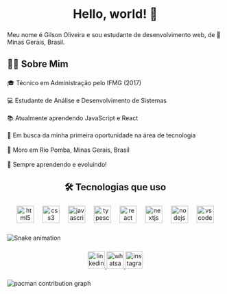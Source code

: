 <h1 align="center">Hello, world! 👋</h1>

###

<p align="left">Meu nome é Gilson Oliveira e sou estudante de desenvolvimento web, de 📍 Minas Gerais, Brasil.</p>

###

<h2 align="left">👨‍💻 Sobre Mim</h2>

###

<p align="left">🎓 Técnico em Administração pelo IFMG (2017)<br><br>💻 Estudante de Análise e Desenvolvimento de Sistemas<br><br>📚 Atualmente aprendendo JavaScript e React <br><br>🎯 Em busca da minha primeira oportunidade na área de tecnologia<br><br>📍 Moro em Rio Pomba, Minas Gerais, Brasil<br><br>🚀 Sempre aprendendo e evoluindo!</p>

###

<h2 align="center">🛠️ Tecnologias que uso</h2>

###

<div align="center">
  <img src="https://cdn.jsdelivr.net/gh/devicons/devicon/icons/html5/html5-original.svg" height="40" alt="html5 logo"  />
  <img width="12" />
  <img src="https://cdn.jsdelivr.net/gh/devicons/devicon/icons/css3/css3-original.svg" height="40" alt="css3 logo"  />
  <img width="12" />
  <img src="https://cdn.jsdelivr.net/gh/devicons/devicon/icons/javascript/javascript-original.svg" height="40" alt="javascript logo"  />
  <img width="12" />
  <img src="https://cdn.jsdelivr.net/gh/devicons/devicon/icons/typescript/typescript-original.svg" height="40" alt="typescript logo"  />
  <img width="12" />
  <img src="https://cdn.jsdelivr.net/gh/devicons/devicon/icons/react/react-original.svg" height="40" alt="react logo"  />
  <img width="12" />
  <img src="https://cdn.jsdelivr.net/gh/devicons/devicon/icons/nextjs/nextjs-original.svg" height="40" alt="nextjs logo"  />
  <img width="12" />
  <img src="https://cdn.jsdelivr.net/gh/devicons/devicon/icons/nodejs/nodejs-original.svg" height="40" alt="nodejs logo"  />
  <img width="12" />
  <img src="https://cdn.jsdelivr.net/gh/devicons/devicon/icons/vscode/vscode-original.svg" height="40" alt="vscode logo"  />
</div>

###

<img src="https://raw.githubusercontent.com/gilsonoliveeira/gilsonoliveeira/output/snake.svg" alt="Snake animation" />

###

<div align="center">
  <a href="www.linkedin.com/in/gilson-oliveira-287424343" target="_blank">
    <img src="https://img.shields.io/static/v1?message=LinkedIn&logo=linkedin&label=&color=0077B5&logoColor=white&labelColor=&style=for-the-badge" height="40" alt="linkedin logo"  />
  </a>
  <a href="http://wa.me/+5532999970772" target="_blank">
    <img src="https://img.shields.io/static/v1?message=Whatsapp&logo=whatsapp&label=&color=25D366&logoColor=white&labelColor=&style=for-the-badge" height="40" alt="whatsapp logo"  />
  </a>
  <a href="https://www.instagram.com/gilsonoliveeira/#" target="_blank">
    <img src="https://img.shields.io/static/v1?message=Instagram&logo=instagram&label=&color=E4405F&logoColor=white&labelColor=&style=for-the-badge" height="40" alt="instagram logo"  />
  </a>
</div>

###

<picture>
  <source media="(prefers-color-scheme: dark)" srcset="https://raw.githubusercontent.com/gilsonoliveeira/gilsonoliveeira/output/pacman-contribution-graph-dark.svg">
  <source media="(prefers-color-scheme: light)" srcset="https://raw.githubusercontent.com/gilsonoliveeira/gilsonoliveeira/output/pacman-contribution-graph.svg">
  <img alt="pacman contribution graph" src="https://raw.githubusercontent.com/gilsonoliveeira/gilsonoliveeira/output/pacman-contribution-graph.svg">
</picture>

###
